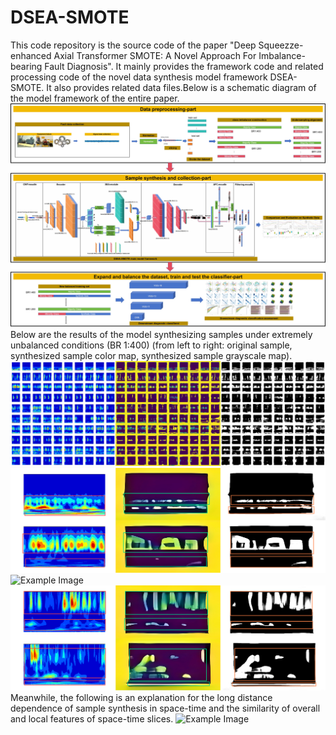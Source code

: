 # DSEA-SMOTE
This code repository is the source code of the paper "Deep Squeezze-enhanced Axial Transformer SMOTE: A Novel Approach For Imbalance-bearing Fault Diagnosis". It mainly provides the framework code and related processing code of the novel data synthesis model framework DSEA-SMOTE. It also provides related data files.Below is a schematic diagram of the model framework of the entire paper.
![Example Image](README/README-1.jpg)
Below are the results of the model synthesizing samples under extremely unbalanced conditions (BR 1:400) (from left to right: original sample, synthesized sample color map, synthesized sample grayscale map).
![Example Image](README/README-2.bmp)
![Example Image](README/README-3.bmp)
![Example Image](README/README-4.bmp)
![Example Image](README/README-5.bmp)
Meanwhile, the following is an explanation for the long distance dependence of sample synthesis in space-time and the similarity of overall and local features of space-time slices.
![Example Image](README/README-7.bmp)
